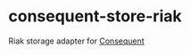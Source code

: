 # consequent-store-riak

Riak storage adapter for [Consequent](https://github.com/arobson/consequent)
